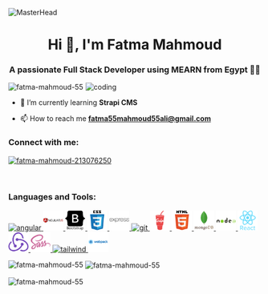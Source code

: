<!-- ### Hi there :) 👋 -->
![MasterHead](https://fiverr-res.cloudinary.com/images/q_auto,f_auto/gigs/303175310/original/3ad6851224952ba3125edd4bea45fc1ae0864aae/be-your-mern-stack-developer.jpg)
<!-- [![MasterHead](https://www.rlogical.com/wp-content/uploads/2020/12/MERN-Stack-considered-the-Best-for-Developing-Web-Apps.png)](https://rishavchanda.io) -->
<h1 align="center">Hi 👋, I'm Fatma Mahmoud</h1>
<h3 align="center">A passionate Full Stack Developer using MEARN from Egypt 👨‍💻</h3>
<!-- <img align="right" alt="coding" width="500"  src="https://i.pinimg.com/originals/10/b5/53/10b553debe94c2bf0db01f062cf93308.gif"> -->
<img align="right" alt="coding" width="350"  src="https://i.pinimg.com/originals/19/b2/8c/19b28c8372aaec65623f7ee7332e74be.gif">

<p align="left"> <img src="https://komarev.com/ghpvc/?username=fatma-mahmoud-55&label=Profile%20views&color=0e75b6&style=flat" alt="fatma-mahmoud-55" /> </p>

- 🌱 I’m currently learning **Strapi CMS**

- 📫 How to reach me **fatma55mahmoud55ali@gmail.com**

<h3 align="left">Connect with me:</h3>
<p align="left">
<a href="https://linkedin.com/in/fatma-mahmoud-213076250" target="blank"><img align="center" src="https://raw.githubusercontent.com/rahuldkjain/github-profile-readme-generator/master/src/images/icons/Social/linked-in-alt.svg" alt="fatma-mahmoud-213076250" height="30" width="40" /></a>
</p>
<br>

<h3 align="left">Languages and Tools:</h3>
<p align="left"> <a href="https://angular.io" target="_blank" rel="noreferrer"> <img src="https://angular.io/assets/images/logos/angular/angular.svg" alt="angular" width="40" height="40"/> </a> <a href="https://angular.io" target="_blank" rel="noreferrer"> <img src="https://raw.githubusercontent.com/devicons/devicon/master/icons/angularjs/angularjs-original-wordmark.svg" alt="angularjs" width="40" height="40"/> </a> <a href="https://getbootstrap.com" target="_blank" rel="noreferrer"> <img src="https://raw.githubusercontent.com/devicons/devicon/master/icons/bootstrap/bootstrap-plain-wordmark.svg" alt="bootstrap" width="40" height="40"/> </a> <a href="https://www.w3schools.com/css/" target="_blank" rel="noreferrer"> <img src="https://raw.githubusercontent.com/devicons/devicon/master/icons/css3/css3-original-wordmark.svg" alt="css3" width="40" height="40"/> </a> <a href="https://expressjs.com" target="_blank" rel="noreferrer"> <img src="https://raw.githubusercontent.com/devicons/devicon/master/icons/express/express-original-wordmark.svg" alt="express" width="40" height="40"/> </a> <a href="https://git-scm.com/" target="_blank" rel="noreferrer"> <img src="https://www.vectorlogo.zone/logos/git-scm/git-scm-icon.svg" alt="git" width="40" height="40"/> </a> <a href="https://gulpjs.com" target="_blank" rel="noreferrer"> <img src="https://raw.githubusercontent.com/devicons/devicon/master/icons/gulp/gulp-plain.svg" alt="gulp" width="40" height="40"/> </a> <a href="https://www.w3.org/html/" target="_blank" rel="noreferrer"> <img src="https://raw.githubusercontent.com/devicons/devicon/master/icons/html5/html5-original-wordmark.svg" alt="html5" width="40" height="40"/> </a> <a href="https://www.mongodb.com/" target="_blank" rel="noreferrer"> <img src="https://raw.githubusercontent.com/devicons/devicon/master/icons/mongodb/mongodb-original-wordmark.svg" alt="mongodb" width="40" height="40"/> </a> <a href="https://nodejs.org" target="_blank" rel="noreferrer"> <img src="https://raw.githubusercontent.com/devicons/devicon/master/icons/nodejs/nodejs-original-wordmark.svg" alt="nodejs" width="40" height="40"/> </a> <a href="https://reactjs.org/" target="_blank" rel="noreferrer"> <img src="https://raw.githubusercontent.com/devicons/devicon/master/icons/react/react-original-wordmark.svg" alt="react" width="40" height="40"/> </a> <a href="https://redux.js.org" target="_blank" rel="noreferrer"> <img src="https://raw.githubusercontent.com/devicons/devicon/master/icons/redux/redux-original.svg" alt="redux" width="40" height="40"/> </a> <a href="https://sass-lang.com" target="_blank" rel="noreferrer"> <img src="https://raw.githubusercontent.com/devicons/devicon/master/icons/sass/sass-original.svg" alt="sass" width="40" height="40"/> </a> <a href="https://tailwindcss.com/" target="_blank" rel="noreferrer"> <img src="https://www.vectorlogo.zone/logos/tailwindcss/tailwindcss-icon.svg" alt="tailwind" width="40" height="40"/> </a> <a href="https://webpack.js.org" target="_blank" rel="noreferrer"> <img src="https://raw.githubusercontent.com/devicons/devicon/d00d0969292a6569d45b06d3f350f463a0107b0d/icons/webpack/webpack-original-wordmark.svg" alt="webpack" width="40" height="40"/> </a> </p>

<p><img align="left" src="https://github-readme-stats.vercel.app/api/top-langs?username=fatma-mahmoud-55&show_icons=true&locale=en&layout=compact" alt="fatma-mahmoud-55" /></p>

<p>&nbsp;<img align="center" src="https://github-readme-stats.vercel.app/api?username=fatma-mahmoud-55&show_icons=true&locale=en" alt="fatma-mahmoud-55" /></p>

<p><img align="center" src="https://github-readme-streak-stats.herokuapp.com/?user=fatma-mahmoud-55&" alt="fatma-mahmoud-55" /></p>
